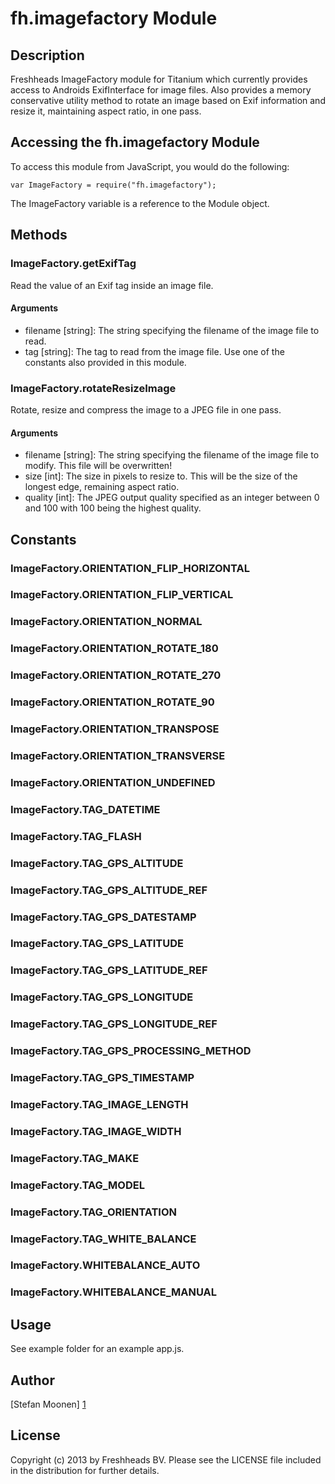 # fh.imagefactory Module

## Description

Freshheads ImageFactory module for Titanium which currently provides access to Androids ExifInterface for image files. Also provides a memory conservative utility method to rotate an image based on Exif information and resize it, maintaining aspect ratio, in one pass.

## Accessing the fh.imagefactory Module

To access this module from JavaScript, you would do the following:

    var ImageFactory = require("fh.imagefactory");

The ImageFactory variable is a reference to the Module object.	

## Methods

### ImageFactory.getExifTag

Read the value of an Exif tag inside an image file.

#### Arguments

* filename [string]: The string specifying the filename of the image file to read.
* tag [string]: The tag to read from the image file. Use one of the constants also provided in this module. 

### ImageFactory.rotateResizeImage

Rotate, resize and compress the image to a JPEG file in one pass. 

#### Arguments

* filename [string]: The string specifying the filename of the image file to modify. This file will be overwritten!
* size [int]: The size in pixels to resize to. This will be the size of the longest edge, remaining aspect ratio.
* quality [int]: The JPEG output quality specified as an integer between 0 and 100 with 100 being the highest quality.

## Constants

### ImageFactory.ORIENTATION_FLIP_HORIZONTAL
### ImageFactory.ORIENTATION_FLIP_VERTICAL
### ImageFactory.ORIENTATION_NORMAL
### ImageFactory.ORIENTATION_ROTATE_180
### ImageFactory.ORIENTATION_ROTATE_270
### ImageFactory.ORIENTATION_ROTATE_90
### ImageFactory.ORIENTATION_TRANSPOSE
### ImageFactory.ORIENTATION_TRANSVERSE
### ImageFactory.ORIENTATION_UNDEFINED

### ImageFactory.TAG_DATETIME
### ImageFactory.TAG_FLASH
### ImageFactory.TAG_GPS_ALTITUDE
### ImageFactory.TAG_GPS_ALTITUDE_REF
### ImageFactory.TAG_GPS_DATESTAMP
### ImageFactory.TAG_GPS_LATITUDE
### ImageFactory.TAG_GPS_LATITUDE_REF
### ImageFactory.TAG_GPS_LONGITUDE
### ImageFactory.TAG_GPS_LONGITUDE_REF
### ImageFactory.TAG_GPS_PROCESSING_METHOD
### ImageFactory.TAG_GPS_TIMESTAMP
### ImageFactory.TAG_IMAGE_LENGTH
### ImageFactory.TAG_IMAGE_WIDTH
### ImageFactory.TAG_MAKE
### ImageFactory.TAG_MODEL
### ImageFactory.TAG_ORIENTATION
### ImageFactory.TAG_WHITE_BALANCE

### ImageFactory.WHITEBALANCE_AUTO
### ImageFactory.WHITEBALANCE_MANUAL

## Usage

See example folder for an example app.js.

## Author

[Stefan Moonen] [1]

## License

Copyright (c) 2013 by Freshheads BV. Please see the LICENSE file included in the distribution for further details.

  [1]: mailto:stefan.moonen@freshheads.com "Stefan Moonen"
  
